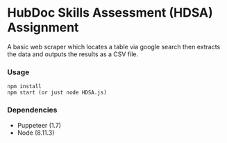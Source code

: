 HubDoc Skills Assessment (HDSA) Assignment
=====================

A basic web scraper which locates a table via google search then extracts the data and outputs the results as a CSV file.

### Usage

```
npm install
npm start (or just node HDSA.js)
```

### Dependencies

* Puppeteer (1.7)
* Node (8.11.3)
